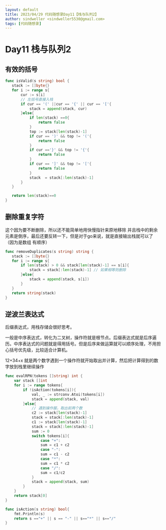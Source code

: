 ```yaml
---
layout: default
title: 2023/04/29 代码随想录Day11【栈与队列2】
author: sindweller <sindweller5530@gmail.com>
tags: [代码随想录]
---
```


# Day11 栈与队列2

## 有效的括号
 
 ```go
 func isValid(s string) bool {
    stack := []byte{}
    for i := range s{
        cur := s[i]
        // 左括号直接入栈
        if cur == '(' ||cur == '{' || cur == '['{
            stack = append(stack, cur)
        }else{
            if len(stack) ==0{
                return false
            }
            top := stack[len(stack)-1]
            if cur == ')' && top != '('{
                return false
            }
            if cur =='}' && top != '{'{
                return false
            }
            if cur == ']' && top != '['{
                return false
            }
            stack  = stack[:len(stack)-1]
        }
    }

    return len(stack)==0
}
 ```

 ## 删除重复字符

 这个因为要不断删除，所以还不能简单地用快慢指针来原地移除
 并且栈中的剩余元素是倒序，最后还要反转一下，但是对于go来说，就是直接输出栈就可以了（因为是数组 有顺序）

 ```go
 func removeDuplicates(s string) string {
    stack := []byte{}
    for i := range s{
        if len(stack) > 0 && stack[len(stack)-1] == s[i]{
            stack = stack[:len(stack)-1] // 如果相等则删除
        }else{
            stack = append(stack, s[i])
        }
    }
    return string(stack)
}
```

## 逆波兰表达式
后缀表达式，用栈存储会很好思考。

一般是中序表达式，转化为二叉树，操作符就是根节点。后缀表达式就是后序遍历。中序表达式的问题就是得用括号。但是后序来做运算就可以顺序处理，不用担心括号优先级，比较适合计算机。

12+34+x
就是两个数字遇到一个操作符就开始取出并计算，然后把计算得到的数字放到栈里继续操作

```go
func evalRPN(tokens []string) int {
    var stack []int
    for i := range tokens{
        if !isAction(tokens[i]){
            val, _ := strconv.Atoi(tokens[i])
            stack = append(stack, val)
        }else{
            // 遇到操作服，取出前两个数
            c2 := stack[len(stack)-1]
            stack = stack[:len(stack)-1]
            c1 := stack[len(stack)-1]
            stack = stack[:len(stack)-1]
            sum := 0
            switch tokens[i]{
                case "+":
                sum = c1 + c2
                case "-":
                sum = c1 - c2
                case "*":
                sum = c1 * c2
                case "/":
                sum = c1/c2
            }
            stack = append(stack, sum)
        }
    }
    return stack[0]
}

func isAction(s string) bool{
    fmt.Println(s)
    return s =="+" || s == "-" || s=="*" || s=="/"
}
```